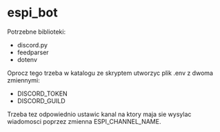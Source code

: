 # espi_bot

Potrzebne biblioteki:
- discord.py
- feedparser
- dotenv

Oprocz tego trzeba w katalogu ze skryptem utworzyc plik .env z dwoma zmiennymi:
- DISCORD_TOKEN
- DISCORD_GUILD

Trzeba tez odpowiednio ustawic kanal na ktory maja sie wysylac wiadomosci poprzez zmienna ESPI_CHANNEL_NAME.
